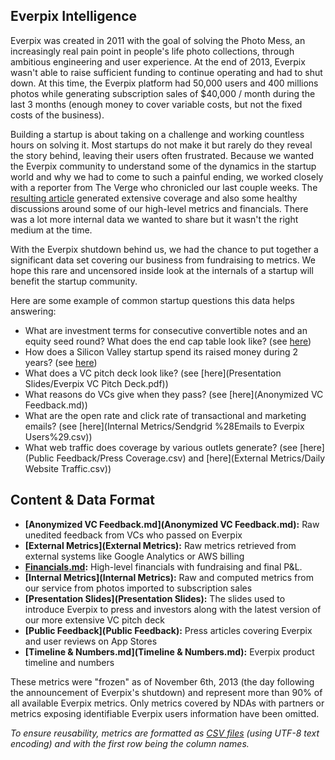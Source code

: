 Everpix Intelligence
--------------------

Everpix was created in 2011 with the goal of solving the Photo Mess, an increasingly real pain point in people's life photo collections, through ambitious engineering and user experience. At the end of 2013, Everpix wasn't able to raise sufficient funding to continue operating and had to shut down. At this time, the Everpix platform had 50,000 users and 400 millions photos while generating subscription sales of $40,000 / month during the last 3 months (enough money to cover variable costs, but not the fixed costs of the business).

Building a startup is about taking on a challenge and working countless hours on solving it. Most startups do not make it but rarely do they reveal the story behind, leaving their users often frustrated. Because we wanted the Everpix community to understand some of the dynamics in the startup world and why we had to come to such a painful ending, we worked closely with a reporter from The Verge who chronicled our last couple weeks. The [resulting article](http://www.theverge.com/2013/11/5/5039216/everpix-life-and-death-inside-the-worlds-best-photo-startup) generated extensive coverage and also some healthy discussions around some of our high-level metrics and financials. There was a lot more internal data we wanted to share but it wasn't the right medium at the time.

With the Everpix shutdown behind us, we had the chance to put together a significant data set covering our business from fundraising to metrics. We hope this rare and uncensored inside look at the internals of a startup will benefit the startup community.

Here are some example of common startup questions this data helps answering:
- What are investment terms for consecutive convertible notes and an equity seed round? What does the end cap table look like? (see [here](Financials.md))
- How does a Silicon Valley startup spend its raised money during 2 years? (see [here](Financials.md))
- What does a VC pitch deck look like? (see [here](Presentation Slides/Everpix VC Pitch Deck.pdf))
- What reasons do VCs give when they pass? (see [here](Anonymized VC Feedback.md))
- What are the open rate and click rate of transactional and marketing emails? (see [here](Internal Metrics/Sendgrid %28Emails to Everpix Users%29.csv))
- What web traffic does coverage by various outlets generate? (see [here](Public Feedback/Press Coverage.csv) and [here](External Metrics/Daily Website Traffic.csv))

Content & Data Format
---------------------

* **[Anonymized VC Feedback.md](Anonymized VC Feedback.md):** Raw unedited feedback from VCs who passed on Everpix
* **[External Metrics](External Metrics):** Raw metrics retrieved from external systems like Google Analytics or AWS billing
* **[Financials.md](Financials.md):** High-level financials with fundraising and final P&L.
* **[Internal Metrics](Internal Metrics):** Raw and computed metrics from our service from photos imported to subscription sales
* **[Presentation Slides](Presentation Slides):** The slides used to introduce Everpix to press and investors along with the latest version of our more extensive VC pitch deck
* **[Public Feedback](Public Feedback):** Press articles covering Everpix and user reviews on App Stores
* **[Timeline & Numbers.md](Timeline & Numbers.md):** Everpix product timeline and numbers

These metrics were "frozen" as of November 6th, 2013 (the day following the announcement of Everpix's shutdown) and represent more than 90% of all available Everpix metrics. Only metrics covered by NDAs with partners or metrics exposing identifiable Everpix users information have been omitted.

*To ensure reusability, metrics are formatted as [CSV files](https://en.wikipedia.org/wiki/Comma-separated_values) (using UTF-8 text encoding) and with the first row being the column names.*
